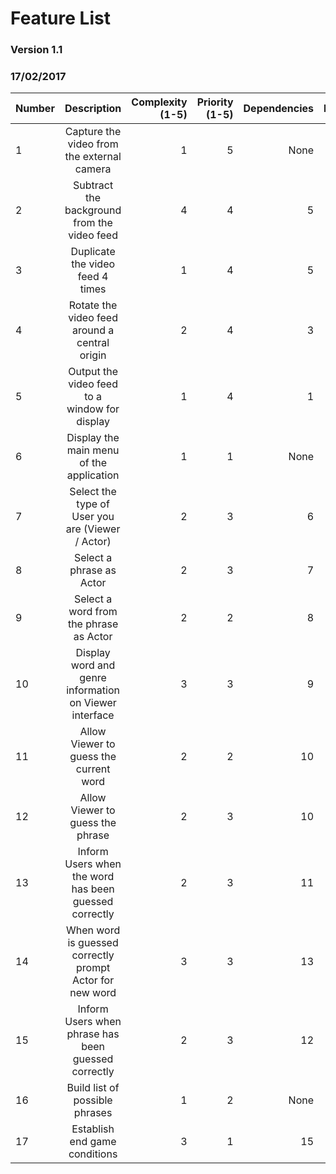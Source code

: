 # Feature List
### Version 1.1
### 17/02/2017

| Number        | Description                                                     | Complexity (1-5)  | Priority (1-5) | Dependencies | Prototype |
| ------------- |:---------------------------------------------------------------:| -----------------:|---------------:|-------------:|----------:|
| 1             | Capture the video from the external camera                      | 1                 | 5              | None         | True      |
| 2             | Subtract the background from the video feed                     | 4                 | 4              | 5            | True      |
| 3             | Duplicate the video feed 4 times                                | 1                 | 4              | 5            | True      |
| 4             | Rotate the video feed around a central origin                   | 2                 | 4              | 3            | True      |
| 5             | Output the video feed to a window for display                   | 1                 | 4              | 1            | True      |
| 6             | Display the main menu of the application                        | 1                 | 1              | None         | False     |
| 7             | Select the type of User you are (Viewer / Actor)                | 2                 | 3              | 6            | False     |
| 8             | Select a phrase as Actor                                        | 2                 | 3              | 7            | False     |
| 9             | Select a word from the phrase as Actor                          | 2                 | 2              | 8            | False     |
| 10            | Display word and genre information on Viewer interface          | 3                 | 3              | 9            | False     |
| 11            | Allow Viewer to guess the current word                          | 2                 | 2              | 10           | False     |
| 12            | Allow Viewer to guess the phrase                                | 2                 | 3              | 10           | False     |
| 13            | Inform Users when the word has been guessed correctly           | 2                 | 3              | 11           | False     |
| 14            | When word is guessed correctly prompt Actor for new word        | 3                 | 3              | 13           | False     |
| 15            | Inform Users when phrase has been guessed correctly             | 2                 | 3              | 12           | False     |
| 16            | Build list of possible phrases                                  | 1                 | 2              | None         | False     |
| 17            | Establish end game conditions                                   | 3                 | 1              | 15           | False     |
